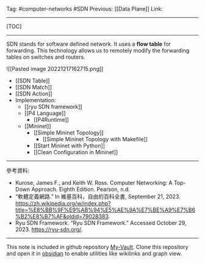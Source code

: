 Tag: #computer-networks #SDN 
Previous: [[Data Plane]]
Link: 

---

[TOC]

---

SDN stands for software defined network. It uses a **flow table** for forwarding. This technology allows us to remotely modify the forwarding tables on switches and routers.

![[Pasted image 20221217162715.png]]

- [[SDN Table]]
- [[SDN Match]]
- [[SDN Action]]
- Implementation:
	- [[ryu SDN framework]]
	- [[P4 Language]]
		- [[P4Runtime]]
	- [[Mininet]]
		- [[Simple Mininet Topology]]
			- [[Simple Mininet Topology with Makefile]]
		- [[Start Mininet with Python]]
		- [[Clean Configuration in Mininet]]

---

參考資料:

- Kurose, James F., and Keith W. Ross. Computer Networking: A Top-Down Approach. Eighth Edition. Pearson, n.d.
- “軟體定義網路.” In 維基百科，自由的百科全書, September 21, 2023. https://zh.wikipedia.org/w/index.php?title=%E8%BB%9F%E9%AB%94%E5%AE%9A%E7%BE%A9%E7%B6%B2%E8%B7%AF&oldid=79028383.
- Ryu SDN Framework. “Ryu SDN Framework.” Accessed October 29, 2023. https://ryu-sdn.org/.

---

This note is included in github repository [My-Vault](https://github.com/LittleD3092/My-Vault.git). Clone this repository and open it in [obsidian](https://obsidian.md/) to enable utilities like wikilinks and graph view.